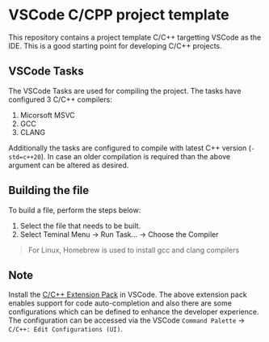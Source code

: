 # VSCode C/CPP project template

This repository contains a project template C/C++ targetting VSCode as the IDE.
This is a good starting point for developing C/C++ projects.

## VSCode Tasks

The VSCode Tasks are used for compiling the project.
The tasks have configured 3 C/C++ compilers:

1. Micorsoft MSVC
2. GCC
3. CLANG

Additionally the tasks are configured to compile with latest C++ version (`-std=c++20`).
In case an older compilation is required than the above argument can be altered as desired.

## Building the file

To build a file, perform the steps below:

1. Select the file that needs to be built.
2. Select Teminal Menu -> Run Task... -> Choose the Compiler

> For Linux, Homebrew is used to install gcc and clang compilers

## Note

Install the [C/C++ Extension Pack]([https://](https://marketplace.visualstudio.com/items?itemName=ms-vscode.cpptools-extension-pack)) in VSCode.
The above extension pack enables support for code auto-completion and also there are some configurations which can be defined to enhance the developer experience.
The configuration can be accessed via the VSCode `Command Palette` -> `C/C++: Edit Configurations (UI)`.
